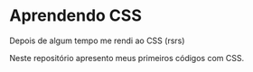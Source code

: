 <h1> Aprendendo CSS </h1>
<p> Depois de algum tempo me rendi ao CSS (rsrs)</p>
<p> Neste repositório apresento meus primeiros códigos com CSS.</p>
